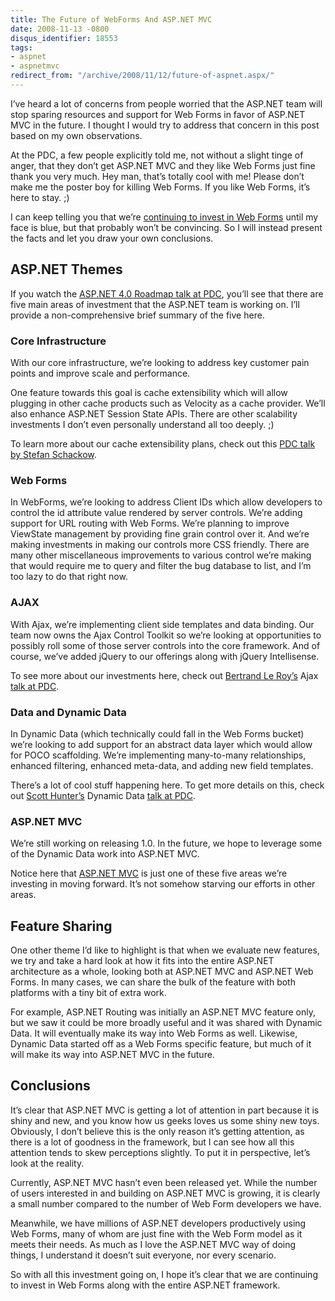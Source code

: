 ```yaml
---
title: The Future of WebForms And ASP.NET MVC
date: 2008-11-13 -0800
disqus_identifier: 18553
tags:
- aspnet
- aspnetmvc
redirect_from: "/archive/2008/11/12/future-of-aspnet.aspx/"
---
```


I’ve heard a lot of concerns from people worried that the ASP.NET team
will stop sparing resources and support for Web Forms in favor of
ASP.NET MVC in the future. I thought I would try to address that concern
in this post based on my own observations.

At the PDC, a few people explicitly told me, not without a slight tinge
of anger, that they don’t get ASP.NET MVC and they like Web Forms just
fine thank you very much. Hey man, that’s totally cool with me! Please
don’t make me the poster boy for killing Web Forms. If you like Web
Forms, it’s here to stay. ;)

I can keep telling you that we’re [continuing to invest in Web
Forms](http://www.misfitgeek.com/Will+ASPNET+MVC+Be+The+Main+Web+UI+Platform+For+ASPNET.aspx "Will ASP.NET MVC be the main UI platform for ASP.NET")
until my face is blue, but that probably won’t be convincing. So I will
instead present the facts and let you draw your own conclusions.

ASP.NET Themes
--------------

If you watch the [ASP.NET 4.0 Roadmap talk at
PDC](http://channel9.msdn.com/pdc2008/PC20/ "ASP.NET 4.0 Roadmap at PDC"),
you’ll see that there are five main areas of investment that the ASP.NET
team is working on. I’ll provide a non-comprehensive brief summary of
the five here.

### Core Infrastructure

With our core infrastructure, we’re looking to address key customer pain
points and improve scale and performance.

One feature towards this goal is cache extensibility which will allow
plugging in other cache products such as Velocity as a cache provider.
We’ll also enhance ASP.NET Session State APIs. There are other
scalability investments I don’t even personally understand all too
deeply. ;)

To learn more about our cache extensibility plans, check out this [PDC
talk by Stefan
Schackow](http://channel9.msdn.com/pdc2008/PC41/ "Stefan Schackow's Cache Extensibility Talk at PDC").

### Web Forms

In WebForms, we’re looking to address Client IDs which allow developers
to control the id attribute value rendered by server controls. We’re
adding support for URL routing with Web Forms. We’re planning to improve
ViewState management by providing fine grain control over it. And we’re
making investments in making our controls more CSS friendly. There are
many other miscellaneous improvements to various control we’re making
that would require me to query and filter the bug database to list, and
I’m too lazy to do that right now.

### AJAX

With Ajax, we’re implementing client side templates and data binding.
Our team now owns the Ajax Control Toolkit so we’re looking at
opportunities to possibly roll some of those server controls into the
core framework. And of course, we’ve added jQuery to our offerings along
with jQuery Intellisense.

To see more about our investments here, check out [Bertrand Le
Roy’s](http://blogs.msdn.com/scothu/ "Tales from the Evil Empire") Ajax
[talk at
PDC](http://channel9.msdn.com/pdc2008/PC32/ "ASP.NET Ajax Futures").

### Data and Dynamic Data

In Dynamic Data (which technically could fall in the Web Forms bucket)
we’re looking to add support for an abstract data layer which would
allow for POCO scaffolding. We’re implementing many-to-many
relationships, enhanced filtering, enhanced meta-data, and adding new
field templates.

There’s a lot of cool stuff happening here. To get more details on this,
check out [Scott
Hunter’s](http://blogs.msdn.com/scothu/ "Scott Hunter's Blog") Dynamic
Data [talk at
PDC](http://channel9.msdn.com/pdc2008/PC30/ "ASP.NET Dynamic Data at PDC").

### ASP.NET MVC

We’re still working on releasing 1.0. In the future, we hope to leverage
some of the Dynamic Data work into ASP.NET MVC.

Notice here that [ASP.NET MVC](http://asp.net/mvc "ASP.NET MVC Website")
is just one of these five areas we’re investing in moving forward. It’s
not somehow starving our efforts in other areas.

Feature Sharing
---------------

One other theme I’d like to highlight is that when we evaluate new
features, we try and take a hard look at how it fits into the entire
ASP.NET architecture as a whole, looking both at ASP.NET MVC and ASP.NET
Web Forms. In many cases, we can share the bulk of the feature with both
platforms with a tiny bit of extra work.

For example, ASP.NET Routing was initially an ASP.NET MVC feature only,
but we saw it could be more broadly useful and it was shared with
Dynamic Data. It will eventually make its way into Web Forms as well.
Likewise, Dynamic Data started off as a Web Forms specific feature, but
much of it will make its way into ASP.NET MVC in the future.

Conclusions
-----------

It’s clear that ASP.NET MVC is getting a lot of attention in part
because it is shiny and new, and you know how us geeks loves us some
shiny new toys. Obviously, I don’t believe this is the only reason it’s
getting attention, as there is a lot of goodness in the framework, but I
can see how all this attention tends to skew perceptions slightly. To
put it in perspective, let’s look at the reality.

Currently, ASP.NET MVC hasn’t even been released yet. While the number
of users interested in and building on ASP.NET MVC is growing, it is
clearly a small number compared to the number of Web Form developers we
have.

Meanwhile, we have millions of ASP.NET developers productively using Web
Forms, many of whom are just fine with the Web Form model as it meets
their needs. As much as I love the ASP.NET MVC way of doing things, I
understand it doesn’t suit everyone, nor every scenario.

So with all this investment going on, I hope it’s clear that we are
continuing to invest in Web Forms along with the entire ASP.NET
framework.

